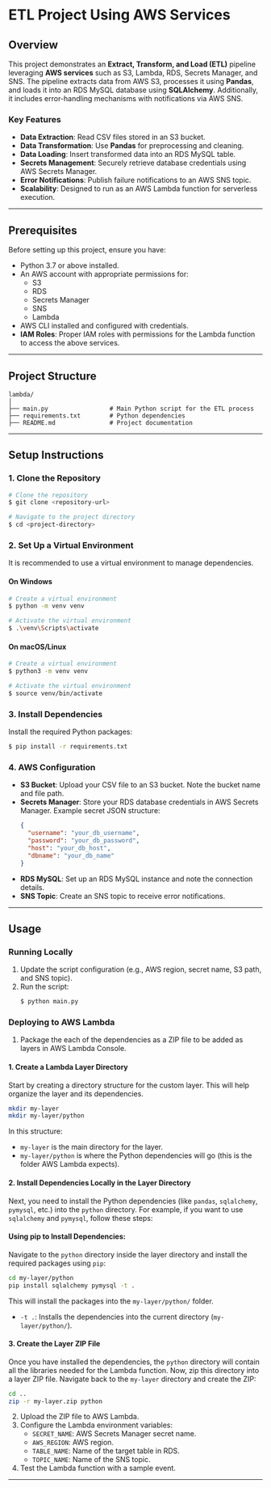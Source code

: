 
# ETL Project Using AWS Services

## Overview

This project demonstrates an **Extract, Transform, and Load (ETL)** pipeline leveraging **AWS services** such as S3, Lambda, RDS, Secrets Manager, and SNS. The pipeline extracts data from AWS S3, processes it using **Pandas**, and loads it into an RDS MySQL database using **SQLAlchemy**. Additionally, it includes error-handling mechanisms with notifications via AWS SNS.

### Key Features
- **Data Extraction**: Read CSV files stored in an S3 bucket.
- **Data Transformation**: Use **Pandas** for preprocessing and cleaning.
- **Data Loading**: Insert transformed data into an RDS MySQL table.
- **Secrets Management**: Securely retrieve database credentials using AWS Secrets Manager.
- **Error Notifications**: Publish failure notifications to an AWS SNS topic.
- **Scalability**: Designed to run as an AWS Lambda function for serverless execution.

---

## Prerequisites

Before setting up this project, ensure you have:
- Python 3.7 or above installed.
- An AWS account with appropriate permissions for:
  - S3
  - RDS
  - Secrets Manager
  - SNS
  - Lambda
- AWS CLI installed and configured with credentials.
- **IAM Roles**: Proper IAM roles with permissions for the Lambda function to access the above services.

---

## Project Structure

```
lambda/
│
├── main.py                 # Main Python script for the ETL process
├── requirements.txt        # Python dependencies
├── README.md               # Project documentation
```

---

## Setup Instructions

### 1. Clone the Repository
```bash
# Clone the repository
$ git clone <repository-url>

# Navigate to the project directory
$ cd <project-directory>
```

### 2. Set Up a Virtual Environment
It is recommended to use a virtual environment to manage dependencies.

#### On Windows
```bash
# Create a virtual environment
$ python -m venv venv

# Activate the virtual environment
$ .\venv\Scripts\activate
```

#### On macOS/Linux
```bash
# Create a virtual environment
$ python3 -m venv venv

# Activate the virtual environment
$ source venv/bin/activate
```

### 3. Install Dependencies
Install the required Python packages:
```bash
$ pip install -r requirements.txt
```

### 4. AWS Configuration
- **S3 Bucket**: Upload your CSV file to an S3 bucket. Note the bucket name and file path.
- **Secrets Manager**: Store your RDS database credentials in AWS Secrets Manager. Example secret JSON structure:
  ```json
  {
    "username": "your_db_username",
    "password": "your_db_password",
    "host": "your_db_host",
    "dbname": "your_db_name"
  }
  ```
- **RDS MySQL**: Set up an RDS MySQL instance and note the connection details.
- **SNS Topic**: Create an SNS topic to receive error notifications.

---

## Usage

### Running Locally
1. Update the script configuration (e.g., AWS region, secret name, S3 path, and SNS topic).
2. Run the script:
   ```bash
   $ python main.py
   ```

### Deploying to AWS Lambda

1. Package the each of the dependencies as a ZIP file to be added as layers in AWS Lambda Console.

#### 1. Create a Lambda Layer Directory
Start by creating a directory structure for the custom layer. This will help organize the layer and its dependencies.

```bash
mkdir my-layer
mkdir my-layer/python
```

In this structure:
- `my-layer` is the main directory for the layer.
- `my-layer/python` is where the Python dependencies will go (this is the folder AWS Lambda expects).

#### 2. Install Dependencies Locally in the Layer Directory
Next, you need to install the Python dependencies (like `pandas`, `sqlalchemy`, `pymysql`, etc.) into the `python` directory.
For example, if you want to use `sqlalchemy` and `pymysql`, follow these steps:

#### Using pip to Install Dependencies:
Navigate to the `python` directory inside the layer directory and install the required packages using `pip`:

```bash
cd my-layer/python
pip install sqlalchemy pymysql -t .
```

This will install the packages into the `my-layer/python/` folder.
- `-t .`: Installs the dependencies into the current directory (`my-layer/python/`).

#### 3. Create the Layer ZIP File
Once you have installed the dependencies, the `python` directory will contain all the libraries needed for the Lambda function. Now, zip this directory into a layer ZIP file.
Navigate back to the `my-layer` directory and create the ZIP:

```bash
cd ..
zip -r my-layer.zip python
```
2. Upload the ZIP file to AWS Lambda.
3. Configure the Lambda environment variables:
   - `SECRET_NAME`: AWS Secrets Manager secret name.
   - `AWS_REGION`: AWS region.
   - `TABLE_NAME`: Name of the target table in RDS.
   - `TOPIC_NAME`: Name of the SNS topic.
4. Test the Lambda function with a sample event.

---
